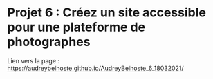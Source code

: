 # Projet 6 : Créez un site accessible pour une plateforme de photographes

Lien vers la page : https://audreybelhoste.github.io/AudreyBelhoste_6_18032021/
